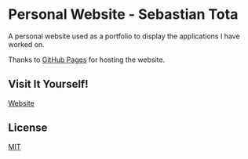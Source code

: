# Personal Website - Sebastian Tota

A personal website used as a portfolio to display the applications I have worked on.

Thanks to [GitHub Pages](https://pages.github.com/) for hosting the website.

## Visit It Yourself!
[Website](https://sebtota.com)

## License
[MIT](https://github.com/SebTota/site-2/blob/master/LICENSE)
